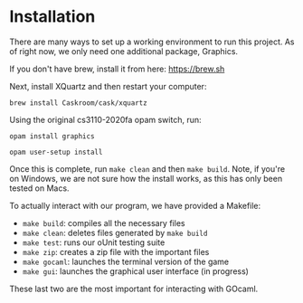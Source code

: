 # Installation

There are many ways to set up a working environment to run this project. As of right now, we only need one additional package, Graphics. 

If you don't have brew, install it from here: https://brew.sh

Next, install XQuartz and then restart your computer:

`brew install Caskroom/cask/xquartz`

Using the original cs3110-2020fa opam switch, run:

`opam install graphics`

`opam user-setup install`

Once this is complete, run `make clean` and then `make build`. Note, if you're on Windows, we are not sure how the install works, as this has only been tested on Macs.

To actually interact with our program, we have provided a Makefile:
- `make build`: compiles all the necessary files
- `make clean`: deletes files generated by `make build`
- `make test`: runs our oUnit testing suite
- `make zip`: creates a zip file with the important files
- `make gocaml`: launches the terminal version of the game
- `make gui`: launches the graphical user interface (in progress)

These last two are the most important for interacting with GOcaml.
